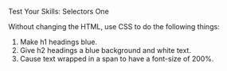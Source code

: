 Test Your Skills: Selectors One

Without changing the HTML, use CSS to do the following things:

1. Make h1 headings blue.
2. Give h2 headings a blue background and white text.
3. Cause text wrapped in a span to have a font-size of 200%.
